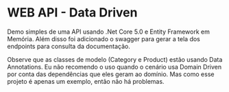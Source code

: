 # WEB API - Data Driven

Demo simples de uma API usando .Net Core 5.0 e Entity Framework em Memória.
Além disso foi adicionado o swagger para gerar a tela dos endpoints para consulta da documentação.

Observe que as classes de modelo (Category e Product) estão usando Data Annotations. Eu não recomendo o uso quando o cenário usa Domain Driven por conta das dependências que eles geram ao domínio. Mas como esse projeto é apenas um exemplo, então não há problemas.
